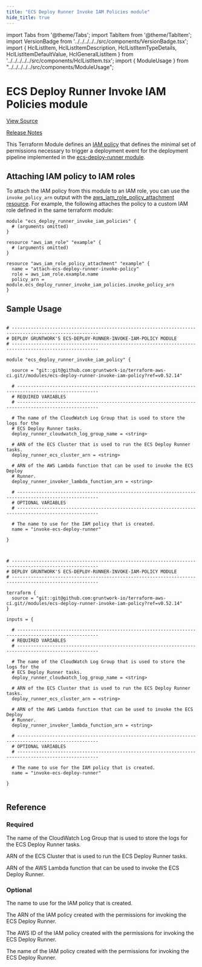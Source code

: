 ```yaml
---
title: "ECS Deploy Runner Invoke IAM Policies module"
hide_title: true
---
```


import Tabs from '@theme/Tabs';
import TabItem from '@theme/TabItem';
import VersionBadge from '../../../../../src/components/VersionBadge.tsx';
import { HclListItem, HclListItemDescription, HclListItemTypeDetails, HclListItemDefaultValue, HclGeneralListItem } from '../../../../../src/components/HclListItem.tsx';
import { ModuleUsage } from "../../../../../src/components/ModuleUsage";

<VersionBadge repoTitle="CI Modules" version="0.52.14" lastModifiedVersion="0.52.13"/>

# ECS Deploy Runner Invoke IAM Policies module

<a href="https://github.com/gruntwork-io/terraform-aws-ci/tree/v0.52.14/modules/ecs-deploy-runner-invoke-iam-policy" className="link-button" title="View the source code for this module in GitHub.">View Source</a>

<a href="https://github.com/gruntwork-io/terraform-aws-ci/releases/tag/v0.52.13" className="link-button" title="Release notes for only versions which impacted this module.">Release Notes</a>

This Terraform Module defines an [IAM
policy](https://docs.aws.amazon.com/IAM/latest/UserGuide/access_policies.html) that
defines the minimal set of permissions necessary to trigger a deployment event for the deployment pipeline implemented
in the [ecs-deploy-runner module](https://github.com/gruntwork-io/terraform-aws-ci/tree/v0.52.14/modules/ecs-deploy-runner).

## Attaching IAM policy to IAM roles

To attach the IAM policy from this module to an IAM role, you can use the `invoke_policy_arn` output with the
[aws_iam_role_policy_attachment
resource](https://www.terraform.io/docs/providers/aws/r/iam_role_policy_attachment.html). For example, the following
attaches the policy to a custom IAM role defined in the same terraform module:

```hcl
module "ecs_deploy_runner_invoke_iam_policies" {
  # (arguments omitted)
}

resource "aws_iam_role" "example" {
  # (arguments omitted)
}

resource "aws_iam_role_policy_attachment" "example" {
  name = "attach-ecs-deploy-runner-invoke-policy"
  role = aws_iam_role.example.name
  policy_arn = module.ecs_deploy_runner_invoke_iam_policies.invoke_policy_arn
}
```

## Sample Usage

<Tabs>
<TabItem value="terraform" label="Terraform" default>

```hcl title="main.tf"

# ------------------------------------------------------------------------------------------------------
# DEPLOY GRUNTWORK'S ECS-DEPLOY-RUNNER-INVOKE-IAM-POLICY MODULE
# ------------------------------------------------------------------------------------------------------

module "ecs_deploy_runner_invoke_iam_policy" {

  source = "git::git@github.com:gruntwork-io/terraform-aws-ci.git//modules/ecs-deploy-runner-invoke-iam-policy?ref=v0.52.14"

  # ----------------------------------------------------------------------------------------------------
  # REQUIRED VARIABLES
  # ----------------------------------------------------------------------------------------------------

  # The name of the CloudWatch Log Group that is used to store the logs for the
  # ECS Deploy Runner tasks.
  deploy_runner_cloudwatch_log_group_name = <string>

  # ARN of the ECS Cluster that is used to run the ECS Deploy Runner tasks.
  deploy_runner_ecs_cluster_arn = <string>

  # ARN of the AWS Lambda function that can be used to invoke the ECS Deploy
  # Runner.
  deploy_runner_invoker_lambda_function_arn = <string>

  # ----------------------------------------------------------------------------------------------------
  # OPTIONAL VARIABLES
  # ----------------------------------------------------------------------------------------------------

  # The name to use for the IAM policy that is created.
  name = "invoke-ecs-deploy-runner"

}


```

</TabItem>
<TabItem value="terragrunt" label="Terragrunt" default>

```hcl title="terragrunt.hcl"

# ------------------------------------------------------------------------------------------------------
# DEPLOY GRUNTWORK'S ECS-DEPLOY-RUNNER-INVOKE-IAM-POLICY MODULE
# ------------------------------------------------------------------------------------------------------

terraform {
  source = "git::git@github.com:gruntwork-io/terraform-aws-ci.git//modules/ecs-deploy-runner-invoke-iam-policy?ref=v0.52.14"
}

inputs = {

  # ----------------------------------------------------------------------------------------------------
  # REQUIRED VARIABLES
  # ----------------------------------------------------------------------------------------------------

  # The name of the CloudWatch Log Group that is used to store the logs for the
  # ECS Deploy Runner tasks.
  deploy_runner_cloudwatch_log_group_name = <string>

  # ARN of the ECS Cluster that is used to run the ECS Deploy Runner tasks.
  deploy_runner_ecs_cluster_arn = <string>

  # ARN of the AWS Lambda function that can be used to invoke the ECS Deploy
  # Runner.
  deploy_runner_invoker_lambda_function_arn = <string>

  # ----------------------------------------------------------------------------------------------------
  # OPTIONAL VARIABLES
  # ----------------------------------------------------------------------------------------------------

  # The name to use for the IAM policy that is created.
  name = "invoke-ecs-deploy-runner"

}


```

</TabItem>
</Tabs>




## Reference

<Tabs>
<TabItem value="inputs" label="Inputs" default>

### Required

<HclListItem name="deploy_runner_cloudwatch_log_group_name" requirement="required" type="string">
<HclListItemDescription>

The name of the CloudWatch Log Group that is used to store the logs for the ECS Deploy Runner tasks.

</HclListItemDescription>
</HclListItem>

<HclListItem name="deploy_runner_ecs_cluster_arn" requirement="required" type="string">
<HclListItemDescription>

ARN of the ECS Cluster that is used to run the ECS Deploy Runner tasks.

</HclListItemDescription>
</HclListItem>

<HclListItem name="deploy_runner_invoker_lambda_function_arn" requirement="required" type="string">
<HclListItemDescription>

ARN of the AWS Lambda function that can be used to invoke the ECS Deploy Runner.

</HclListItemDescription>
</HclListItem>

### Optional

<HclListItem name="name" requirement="optional" type="string">
<HclListItemDescription>

The name to use for the IAM policy that is created.

</HclListItemDescription>
<HclListItemDefaultValue defaultValue="&quot;invoke-ecs-deploy-runner&quot;"/>
</HclListItem>

</TabItem>
<TabItem value="outputs" label="Outputs">

<HclListItem name="arn">
<HclListItemDescription>

The ARN of the IAM policy created with the permissions for invoking the ECS Deploy Runner.

</HclListItemDescription>
</HclListItem>

<HclListItem name="id">
<HclListItemDescription>

The AWS ID of the IAM policy created with the permissions for invoking the ECS Deploy Runner.

</HclListItemDescription>
</HclListItem>

<HclListItem name="name">
<HclListItemDescription>

The name of the IAM policy created with the permissions for invoking the ECS Deploy Runner.

</HclListItemDescription>
</HclListItem>

</TabItem>
</Tabs>


<!-- ##DOCS-SOURCER-START
{
  "originalSources": [
    "https://github.com/gruntwork-io/terraform-aws-ci/tree/v0.52.14/modules/ecs-deploy-runner-invoke-iam-policy/readme.md",
    "https://github.com/gruntwork-io/terraform-aws-ci/tree/v0.52.14/modules/ecs-deploy-runner-invoke-iam-policy/variables.tf",
    "https://github.com/gruntwork-io/terraform-aws-ci/tree/v0.52.14/modules/ecs-deploy-runner-invoke-iam-policy/outputs.tf"
  ],
  "sourcePlugin": "module-catalog-api",
  "hash": "2432463d8086c0698d2d2274564e1e56"
}
##DOCS-SOURCER-END -->
